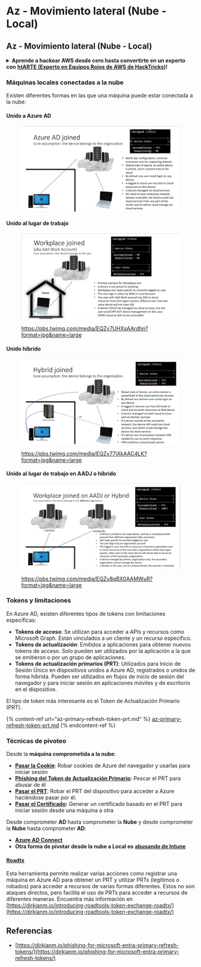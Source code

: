 # Az - Movimiento lateral (Nube - Local)

## Az - Movimiento lateral (Nube - Local)

<details>

<summary><strong>Aprende a hackear AWS desde cero hasta convertirte en un experto con</strong> <a href="https://training.hacktricks.xyz/courses/arte"><strong>htARTE (Experto en Equipos Rojos de AWS de HackTricks)</strong></a><strong>!</strong></summary>

Otras formas de apoyar a HackTricks:

* Si deseas ver a tu **empresa anunciada en HackTricks** o **descargar HackTricks en PDF** ¡Consulta los [**PLANES DE SUSCRIPCIÓN**](https://github.com/sponsors/carlospolop)!
* Obtén [**productos oficiales de PEASS & HackTricks**](https://peass.creator-spring.com)
* Descubre [**La Familia PEASS**](https://opensea.io/collection/the-peass-family), nuestra colección exclusiva de [**NFTs**](https://opensea.io/collection/the-peass-family)
* **Únete al** 💬 [**grupo de Discord**](https://discord.gg/hRep4RUj7f) o al [**grupo de telegram**](https://t.me/peass) o **síguenos** en **Twitter** 🐦 [**@hacktricks\_live**](https://twitter.com/hacktricks\_live)**.**
* **Comparte tus trucos de hacking enviando PRs a los repositorios de** [**HackTricks**](https://github.com/carlospolop/hacktricks) y [**HackTricks Cloud**](https://github.com/carlospolop/hacktricks-cloud).

</details>

### Máquinas locales conectadas a la nube

Existen diferentes formas en las que una máquina puede estar conectada a la nube:

#### Unido a Azure AD

<figure><img src="../../../.gitbook/assets/image (259).png" alt=""><figcaption></figcaption></figure>

#### Unido al lugar de trabajo

<figure><img src="../../../.gitbook/assets/image (222).png" alt=""><figcaption><p><a href="https://pbs.twimg.com/media/EQZv7UHXsAArdhn?format=jpg&#x26;name=large">https://pbs.twimg.com/media/EQZv7UHXsAArdhn?format=jpg&#x26;name=large</a></p></figcaption></figure>

#### Unido híbrido

<figure><img src="../../../.gitbook/assets/image (178).png" alt=""><figcaption><p><a href="https://pbs.twimg.com/media/EQZv77jXkAAC4LK?format=jpg&#x26;name=large">https://pbs.twimg.com/media/EQZv77jXkAAC4LK?format=jpg&#x26;name=large</a></p></figcaption></figure>

#### Unido al lugar de trabajo en AADJ o híbrido

<figure><img src="../../../.gitbook/assets/image (252).png" alt=""><figcaption><p><a href="https://pbs.twimg.com/media/EQZv8qBX0AAMWuR?format=jpg&#x26;name=large">https://pbs.twimg.com/media/EQZv8qBX0AAMWuR?format=jpg&#x26;name=large</a></p></figcaption></figure>

### Tokens y limitaciones <a href="#tokens-and-limitations" id="tokens-and-limitations"></a>

En Azure AD, existen diferentes tipos de tokens con limitaciones específicas:

* **Tokens de acceso**: Se utilizan para acceder a APIs y recursos como Microsoft Graph. Están vinculados a un cliente y un recurso específico.
* **Tokens de actualización**: Emitidos a aplicaciones para obtener nuevos tokens de acceso. Solo pueden ser utilizados por la aplicación a la que se emitieron o por un grupo de aplicaciones.
* **Tokens de actualización primarios (PRT)**: Utilizados para Inicio de Sesión Único en dispositivos unidos a Azure AD, registrados o unidos de forma híbrida. Pueden ser utilizados en flujos de inicio de sesión del navegador y para iniciar sesión en aplicaciones móviles y de escritorio en el dispositivo.

El tipo de token más interesante es el Token de Actualización Primario (PRT).

{% content-ref url="az-primary-refresh-token-prt.md" %}
[az-primary-refresh-token-prt.md](az-primary-refresh-token-prt.md)
{% endcontent-ref %}

### Técnicas de pivoteo

Desde la **máquina comprometida a la nube**:

* [**Pasar la Cookie**](az-pass-the-cookie.md): Robar cookies de Azure del navegador y usarlas para iniciar sesión
* [**Phishing del Token de Actualización Primario**](az-phishing-primary-refresh-token-microsoft-entra.md)**:** Pescar el PRT para abusar de él
* [**Pasar el PRT**](pass-the-prt.md): Robar el PRT del dispositivo para acceder a Azure haciéndose pasar por él.
* [**Pasar el Certificado**](az-pass-the-certificate.md)**:** Generar un certificado basado en el PRT para iniciar sesión desde una máquina a otra

Desde comprometer **AD** hasta comprometer la **Nube** y desde comprometer la **Nube** hasta comprometer **AD**:

* [**Azure AD Connect**](azure-ad-connect-hybrid-identity/)
* **Otra forma de pivotar desde la nube a Local es** [**abusando de Intune**](../az-services/intune.md)

#### [Roadtx](https://github.com/dirkjanm/ROADtools)

Esta herramienta permite realizar varias acciones como registrar una máquina en Azure AD para obtener un PRT y utilizar PRTs (legítimos o robados) para acceder a recursos de varias formas diferentes. Estos no son ataques directos, pero facilita el uso de PRTs para acceder a recursos de diferentes maneras. Encuentra más información en [https://dirkjanm.io/introducing-roadtools-token-exchange-roadtx/](https://dirkjanm.io/introducing-roadtools-token-exchange-roadtx/)

## Referencias

* [https://dirkjanm.io/phishing-for-microsoft-entra-primary-refresh-tokens/](https://dirkjanm.io/phishing-for-microsoft-entra-primary-refresh-tokens/)
